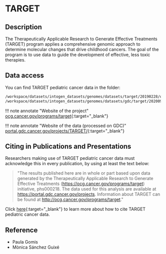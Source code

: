 # TARGET

## Description
The Therapeutically Applicable Research to Generate Effective Treatments (TARGET) program applies a comprehensive genomic approach to determine molecular changes that drive childhood cancers. The goal of the program is to use data to guide the development of effective, less toxic therapies. 

## Data access
You can find TARGET pediatric cancer data in the folder:
```bash
/workspace/datasets/intogen_datasets/genomes/datasets/target/20190228/original_data/
/workspace/datasets/intogen_datasets/genomes/datasets/gdc/target/20200917/
```

!!! note annotate "Website of the project" 
	[ocg.cancer.gov/programs/target](https://ocg.cancer.gov/programs/target){:target="_blank"}

!!! note annotate "Website of the data (processed on GDC)" [portal.gdc.cancer.gov/projects/TARGET/](https://portal.gdc.cancer.gov/projects?filters=%7B%22op%22%3A%22and%22%2C%22content%22%3A%5B%7B%22op%22%3A%22in%22%2C%22content%22%3A%7B%22field%22%3A%22projects.program.name%22%2C%22value%22%3A%5B%22TARGET%22%5D%7D%7D%5D%7D){:target="_blank"}

## Citing in Publications and Presentations
Researchers making use of TARGET pediatric cancer data must acknowledge this in every publication, by using at least the text below:

>"The results published here are in whole or part based upon data generated by the Therapeutically Applicable Research to Generate Effective Treatments (https://ocg.cancer.gov/programs/target) initiative, phs000218. The data used for this analysis are available at https://portal.gdc.cancer.gov/projects. Information about TARGET can be found at http://ocg.cancer.gov/programs/target."

Click [here](https://ocg.cancer.gov/programs/target/target-publication-guidelines){:target="_blank"} to learn more about how to cite TARGET pediatric cancer data.
## Reference
- Paula Gomis
- Mònica Sánchez Guixé

